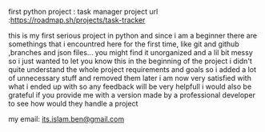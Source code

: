 first python project : task manager 
project url :https://roadmap.sh/projects/task-tracker

this is my first serious project in python and since i am a beginner there are somethings that i encountred here for the first time,
like git and github ,branches and json files...
you might find it unorganized and a lil bit messy so i just wanted to let you know this 
in the beginning of the project i didn't quite understand the whole project requirements and goals so i added a lot of unnecessary stuff and removed them later 
i am now very satisfied with what i ended up with so any feedback will be very helpfull 
i would also be grateful if you provide me with a version made by a professional developer to see how would they handle a project 

my email: its.islam.ben@gmail.com
